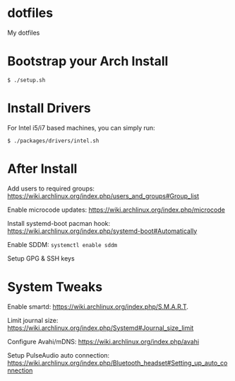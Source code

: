 # dotfiles
My dotfiles

# Bootstrap your Arch Install

```
$ ./setup.sh
```

# Install Drivers
For Intel i5/i7 based machines, you can simply run:

```
$ ./packages/drivers/intel.sh
```

# After Install
Add users to required groups: https://wiki.archlinux.org/index.php/users_and_groups#Group_list

Enable microcode updates: https://wiki.archlinux.org/index.php/microcode

Install systemd-boot pacman hook: https://wiki.archlinux.org/index.php/systemd-boot#Automatically

Enable SDDM: ```systemctl enable sddm```

Setup GPG & SSH keys

# System Tweaks
Enable smartd: https://wiki.archlinux.org/index.php/S.M.A.R.T.

Limit journal size: https://wiki.archlinux.org/index.php/Systemd#Journal_size_limit

Configure Avahi/mDNS: https://wiki.archlinux.org/index.php/avahi

Setup PulseAudio auto connection: https://wiki.archlinux.org/index.php/Bluetooth_headset#Setting_up_auto_connection

